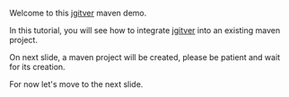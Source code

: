 Welcome to this [jgitver](http://github.com/jgitver/jgitver) maven demo.

In this tutorial, you will see how to integrate [jgitver](http://github.com/jgitver/jgitver) into an existing maven project.

On next slide, a maven project will be created, please be patient and wait for its creation.

For now let's move to the next slide.
